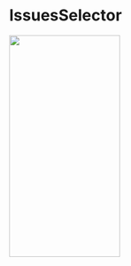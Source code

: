 # IssuesSelector
<div style=float:none;clear:both;>
<img width="200" height="400" src="https://ws2.sinaimg.cn/large/006tNc79ly1g2ex7wobthj30u01ojwlp.jpg"  align=center />
</div>
